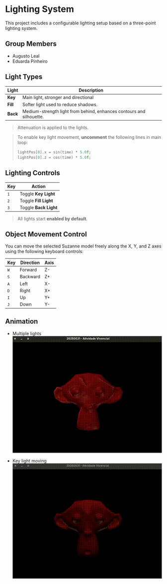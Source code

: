 # Lighting System 

This project includes a configurable lighting setup based on a three-point lighting system.

## Group Members
- Augusto Leal
- Eduarda Pinheiro

## Light Types

| Light       | Description                                                          |
|-------------|----------------------------------------------------------------------|
| **Key**     | Main light, stronger and directional                                 |
| **Fill**    | Softer light used to reduce shadows.                                 |
| **Back**    | Medium-strength light from behind, enhances contours and silhouette. |

> Attenuation is applied to the lights.

> To enable key light movement, **uncomment** the following lines in main loop:
>
> ```cpp
> lightPos[0].x = sin(time) * 5.0f;
> lightPos[0].z = cos(time) * 5.0f;
> ```


## Lighting Controls

| Key | Action               |
|-----|----------------------|
| `1` | Toggle **Key Light** |
| `2` | Toggle **Fill Light**|
| `3` | Toggle **Back Light**|

> All lights start **enabled by default**.

## Object Movement Control

You can move the selected Suzanne model freely along the X, Y, and Z axes using the following keyboard controls:


| Key | Direction        | Axis |
|-----|------------------|------|
| `W` | Forward          | Z-   |
| `S` | Backward         | Z+   |
| `A` | Left             | X-   |
| `D` | Right            | X+   |
| `I` | Up               | Y+   |
| `J` | Down             | Y-   |

## Animation

- Multiple lights
![Execution Multiple Lights](img/suzanne_multiple_lights.gif)

- Key light moving
![Execution Light Movement](img/suzanne_light_movement.gif)